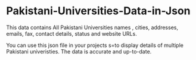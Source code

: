 # Pakistani-Universities-Data-in-Json
This data contains All Pakistani Universities  names , cities, addresses, emails, fax, contact details, status and website URLs. 

You can use this json file in your projects s=to display details of multiple Pakistani univeristies. The data is accurate and up-to-date.

